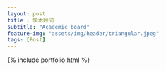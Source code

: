 ```yaml
--- 
layout: post
title : 学术顾问
subtitle: "Academic board"
feature-img: "assets/img/header/triangular.jpeg"
tags: [Post]
---
```




{% include portfolio.html %}